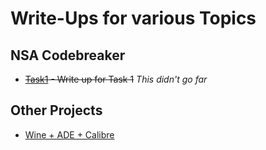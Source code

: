 # Write-Ups for various Topics

## NSA Codebreaker
* ~~[Task1](NSACodebreaker/Task1.md) - Write up for Task 1~~ *This didn't go far*
 
## Other Projects 
* [Wine + ADE + Calibre](./Wine.md) 

